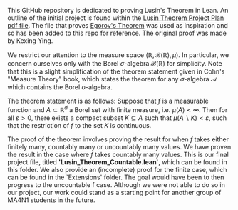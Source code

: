 This GitHub repository is dedicated to proving Lusin's Theorem in Lean. An outline of the initial project is found within the [Lusin Theorem Project Plan pdf file](Lusins%20Theorem%20project%20outline.pdf). The file that proves [Egorov's Theorem](egorov.lean) was used as inspiration and so has been added to this repo for reference. The original proof was made by Kexing Ying. 

We restrict our attention to the measure space $(\mathbb{R}, \mathcal{B}(\mathbb{R}), \mu)$. In particular, we concern ourselves only with the Borel $\sigma$-algebra $\mathcal{B}(\mathbb{R})$ for simplicity. Note that this is a slight simplification of the theorem statement given in Cohn's "Measure Theory" book, which states the theorem for any $\sigma$-algebra $\mathcal{A}$ which contains the Borel $\sigma$-algebra.

The theorem statement is as follows: Suppose that $f$ is a measurable function and $A \subset \mathbb{R}^d$ a Borel set with finite measure, i.e. $\mu(A) < \infty$. Then for all $\varepsilon > 0$, there exists a compact subset $K \subseteq A$ such that $\mu(A \backslash K) < \varepsilon$, such that the restriction of $f$ to the set $K$ is continuous.

The proof of the theorem involves proving the result for when $f$ takes either finitely many, countably many or uncountably many values. We have proven the result in the case where $f$ takes countably many values. This is our final project file, titled **'Lusin_Theorem_Countable.lean'**, which can be found in this folder. We also provide an (incomplete) proof for the finite case, which can be found in the `Extensions' folder. The goal would have been to then progress to the uncountable f case. Although we were not able to do so in our project, our work could stand as a starting point for another group of MA4N1 students in the future.
